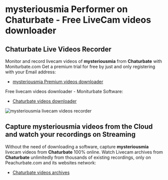 # mysteriousmia Performer on Chaturbate - Free LiveCam videos downloader

## Chaturbate Live Videos Recorder

Monitor and record livecam videos of **mysteriousmia** from **Chaturbate** with Moniturbate.com
Get a premium trial for free by just and only registering with your Email address:
* [mysteriousmia Premium videos downloader](https://moniturbate.com/request-demo-licence-key.html)

Free livecam videos downloader - Moniturbate Software:
* [Chaturbate videos downloader](https://moniturbate.com/moniturbate-download-software.html)

![mysteriousmia livecam videos recorder](https://peachurnet.com/templates/moniturbate-software.png)


## Capture mysteriousmia videos from the Cloud and watch your recordings on Streaming

Without the need of downloading a software, capture **mysteriousmia** livecam videos from **Chaturbate** 100% online.
Watch Livecam archives from **Chaturbate** unlimitedly from thousands of existing recordings, only on Peachurbate.com and its websites network:
* [Chaturbate videos archives](https://peachurnet.com/)